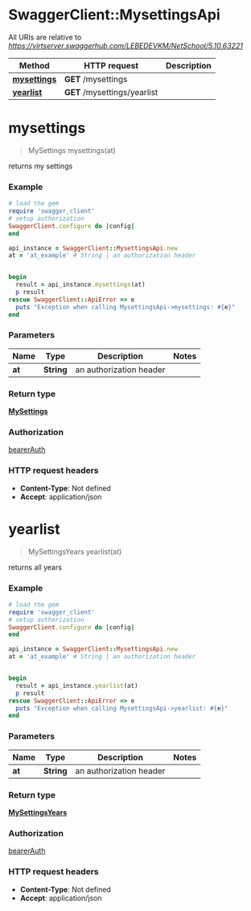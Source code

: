 # SwaggerClient::MysettingsApi

All URIs are relative to *https://virtserver.swaggerhub.com/LEBEDEVKM/NetSchool/5.10.63221*

Method | HTTP request | Description
------------- | ------------- | -------------
[**mysettings**](MysettingsApi.md#mysettings) | **GET** /mysettings | 
[**yearlist**](MysettingsApi.md#yearlist) | **GET** /mysettings/yearlist | 

# **mysettings**
> MySettings mysettings(at)



returns my settings

### Example
```ruby
# load the gem
require 'swagger_client'
# setup authorization
SwaggerClient.configure do |config|
end

api_instance = SwaggerClient::MysettingsApi.new
at = 'at_example' # String | an authorization header


begin
  result = api_instance.mysettings(at)
  p result
rescue SwaggerClient::ApiError => e
  puts "Exception when calling MysettingsApi->mysettings: #{e}"
end
```

### Parameters

Name | Type | Description  | Notes
------------- | ------------- | ------------- | -------------
 **at** | **String**| an authorization header | 

### Return type

[**MySettings**](MySettings.md)

### Authorization

[bearerAuth](../README.md#bearerAuth)

### HTTP request headers

 - **Content-Type**: Not defined
 - **Accept**: application/json



# **yearlist**
> MySettingsYears yearlist(at)



returns all years

### Example
```ruby
# load the gem
require 'swagger_client'
# setup authorization
SwaggerClient.configure do |config|
end

api_instance = SwaggerClient::MysettingsApi.new
at = 'at_example' # String | an authorization header


begin
  result = api_instance.yearlist(at)
  p result
rescue SwaggerClient::ApiError => e
  puts "Exception when calling MysettingsApi->yearlist: #{e}"
end
```

### Parameters

Name | Type | Description  | Notes
------------- | ------------- | ------------- | -------------
 **at** | **String**| an authorization header | 

### Return type

[**MySettingsYears**](MySettingsYears.md)

### Authorization

[bearerAuth](../README.md#bearerAuth)

### HTTP request headers

 - **Content-Type**: Not defined
 - **Accept**: application/json



